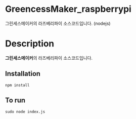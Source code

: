 # GreencessMaker_raspberrypi
그린세스메이커의 라즈베리파이 소스코드입니다. (nodejs)

# Description
**그린세스메이커**의 라즈베리파이 소스코드입니다.

## Installation

```console
npm install
```

## To run

```console
sudo node index.js
```